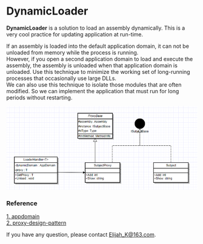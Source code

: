 # DynamicLoader
<strong>DynamicLoader</strong> is a solution to load an assembly dynamically. This is a very cool practice for updating application at run-time.

If an assembly is loaded into the default application domain, it can not be unloaded from memory while the process is running. 
<br />
However, if you open a second application domain to load and execute the assembly, the assembly is unloaded when that application domain is unloaded. Use this technique to minimize the working set of long-running processes that occasionally use large DLLs. 
<br />
We can also use this technique to isolate those modules that are often modified. So we can implement the application that must run for long periods without restarting.

<img src="https://github.com/ElijahKR/DynamicLoader/blob/master/diagram.png" />

<h3>Reference</h3>
<a href="https://msdn.microsoft.com/en-us/library/system.appdomain(v=vs.110).aspx" target="_Blank">1. appdomain<a/>
<br />
<a href="http://www.dofactory.com/net/proxy-design-pattern" target="_Blank">2. proxy-design-pattern<a/>
<br />

<p>If you have any question, please contact <a href="mailto:Elijah_K@163.com">Elijah_K@163.com</a>.</p>
